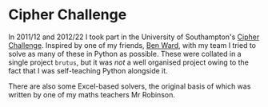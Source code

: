# Cipher Challenge

In 2011/12 and 2012/22 I took part in the University of Southampton's [Cipher Challenge](https://www.cipherchallenge.org/). Inspired by one of my friends, [Ben Ward](https://github.com/bward), with my team I tried to solve as many of these in Python as possible. These were collated in a single project `brutus`, but it was _not_ a well organised project owing to the fact that I was self-teaching Python alongside it.

There are also some Excel-based solvers, the original basis of which was written by one of my maths teachers Mr Robinson.
